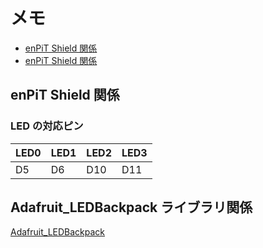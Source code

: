 # メモ

- [enPiT Shield 関係](#enPiT-Shield-関係)
- [enPiT Shield 関係](#enPiT-Shield-関係)

## enPiT Shield 関係

### LED の対応ピン

|LED0|LED1|LED2|LED3|
|---|---|---|---|
|D5|D6|D10|D11|

## Adafruit_LEDBackpack ライブラリ関係

[Adafruit_LEDBackpack](https://github.com/adafruit/Adafruit_LED_Backpack/tree/master)
